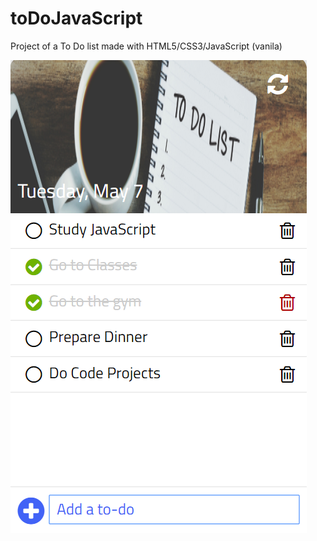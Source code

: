 # toDoJavaScript

Project of a To Do list made with HTML5/CSS3/JavaScript (vanila)

![to Do](completedToDo/demo/todoscreenshot.png)
